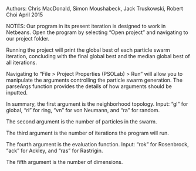 Authors: Chris MacDonald, Simon Moushabeck, Jack Truskowski, Robert Choi
April 2015

NOTES:
Our program in its present iteration is designed to work in Netbeans.  Open the program by selecting “Open project” and navigating to our project folder.

Running the project will print the global best of each particle swarm iteration, concluding with the final global best and the median global best of all iterations.

Navigating to “File > Project Properties (PSOLab) > Run” will allow you to manipulate the arguments controlling the particle swarm generation.  The parseArgs function provides the details of how arguments should be inputted.  

In summary, the first argument is the neighborhood topology.  Input:
“gl” for global,
“ri” for ring,
“vn” for von Neumann,
and “ra” for random.

The second argument is the number of particles in the swarm.

The third argument is the number of iterations the program will run.

The fourth argument is the evaluation function.  Input:
“rok” for Rosenbrock,
“ack” for Ackley,
and “ras” for Rastrigin.

The fifth argument is the number of dimensions.
